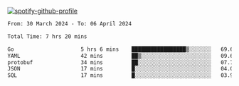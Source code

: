 [![spotify-github-profile](https://spotify-github-profile.vercel.app/api/view?uid=313pysyt3uxkjdidtiuvzf7nrnnu&cover_image=true&theme=natemoo-re&show_offline=false&background_color=121212&interchange=false&bar_color=53b14f&bar_color_cover=false)](https://spotify-github-profile.vercel.app/api/view?uid=313pysyt3uxkjdidtiuvzf7nrnnu&redirect=true)

<!--START_SECTION:waka-->

```txt
From: 30 March 2024 - To: 06 April 2024

Total Time: 7 hrs 20 mins

Go                     5 hrs 6 mins    █████████████████▒░░░░░░░   69.69 %
YAML                   42 mins         ██▒░░░░░░░░░░░░░░░░░░░░░░   09.66 %
protobuf               34 mins         ██░░░░░░░░░░░░░░░░░░░░░░░   07.72 %
JSON                   17 mins         █░░░░░░░░░░░░░░░░░░░░░░░░   04.07 %
SQL                    17 mins         █░░░░░░░░░░░░░░░░░░░░░░░░   03.92 %
```

<!--END_SECTION:waka-->